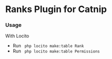 # Ranks Plugin for Catnip

### Usage
With Locito
* Run ``` php locito make:table Rank```
* Run ``` php locito make:table Permissions```